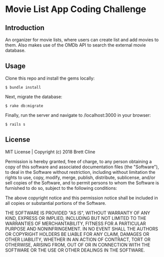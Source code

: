 # Movie List App Coding Challenge

## Introduction

An organizer for movie lists, where users can create list and add movies to them. Also makes use of the OMDb API to search the external movie database.

## Usage

Clone this repo and install the gems locally:

`$ bundle install`

Next, migrate the database:

`$ rake db:migrate`

Finally, run the server and navigate to /localhost:3000 in your browser:

`$ rails s`

## License

MIT License | Copyright (c) 2018 Brett Cline

Permission is hereby granted, free of charge, to any person obtaining a copy of this software and associated documentation files (the "Software"), to deal in the Software without restriction, including without limitation the rights to use, copy, modify, merge, publish, distribute, sublicense, and/or sell copies of the Software, and to permit persons to whom the Software is furnished to do so, subject to the following conditions:

The above copyright notice and this permission notice shall be included in all copies or substantial portions of the Software.

THE SOFTWARE IS PROVIDED "AS IS", WITHOUT WARRANTY OF ANY KIND, EXPRESS OR IMPLIED, INCLUDING BUT NOT LIMITED TO THE WARRANTIES OF MERCHANTABILITY, FITNESS FOR A PARTICULAR PURPOSE AND NONINFRINGEMENT. IN NO EVENT SHALL THE AUTHORS OR COPYRIGHT HOLDERS BE LIABLE FOR ANY CLAIM, DAMAGES OR OTHER LIABILITY, WHETHER IN AN ACTION OF CONTRACT, TORT OR OTHERWISE, ARISING FROM, OUT OF OR IN CONNECTION WITH THE SOFTWARE OR THE USE OR OTHER DEALINGS IN THE SOFTWARE.